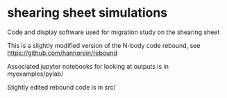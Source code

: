 # shearing sheet simulations
Code and display software used for migration study on the shearing sheet

This is a slightly modified version of the N-body code rebound, 
see https://github.com/hannorein/rebound

Associated jupyter notebooks for looking at outputs is in myexamples/pylab/  

Slightly edited rebound code is in src/


